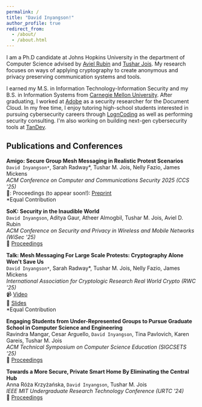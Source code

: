 ```yaml
---
permalink: /
title: "David Inyangson!"
author_profile: true
redirect_from: 
  - /about/
  - /about.html
---
```

I am a Ph.D candidate at Johns Hopkins University in the department of Computer Science advised by [Aviel Rubin](https://engineering.jhu.edu/faculty/aviel-rubin/) and [Tushar Jois](https://tjo.is).  My research focuses on ways of applying cryptography to create anonymous and privacy preserving communication systems and tools.

I earned my M.S. in Information Technology-Information Security and my B.S. in Information Systems from [Carnegie Mellon University](https://www.cmu.edu).  After graduating, I worked at [Adobe](https://www.adobe.com/documentcloud.html) as a security researcher for the Document Cloud.  In my free time, I enjoy tutoring high-school students interested in pursuing cybersecurity careers through [LognCoding](https://www.logncoding.com/index.html) as well as performing security consulting.  I'm also working on building next-gen cybersecurity tools at [TanDev](https://tandev.us).

## Publications and Conferences
**Amigo: Secure Group Mesh Messaging in Realistic Protest Scenarios**  
`David Inyangson*`, Sarah Radway\*, Tushar M. Jois, Nelly Fazio, James Mickens  
*ACM Conference on Computer and Communications Security 2025 (CCS '25)*  
📝: Proceedings (to appear soon!): [Preprint](https://eprint.iacr.org/2024/1872)  
*Equal Contribution

**SoK: Security in the Inaudible World**  
`David Inyangson`, Aditya Gaur, Atheer Almogbil, Tushar M. Jois, Aviel D. Rubin  
*ACM Conference on Security and Privacy in Wireless and Mobile Networks (WiSec '25)*  
📝 [Proceedings](https://eprint.iacr.org/2024/1872)

**Talk: Mesh Messaging For Large Scale Protests: Cryptography Alone Won't Save Us**  
`David Inyangson*`, Sarah Radway\*, Tushar M. Jois, Nelly Fazio, James Mickens  
*International Association for Cryptologic Research Real World Crypto (RWC '25)*  
📹 [Video](https://youtu.be/l5lInx9-vP8)  
📝 [Slides](https://iacr.org/submit/files/slides/2025/rwc/rwc2025/105/105_slides.pdf)  
*Equal Contribution

**Engaging Students from Under-Represented Groups to Pursue Graduate School in Computer Science and Engineering**  
Ravindra Mangar, Cesar Arguello, `David Inyangson`, Tina Pavlovich, Karen Gareis, Tushar M. Jois  
*ACM Technical Symposium on Computer Science Education (SIGCSETS '25)*  
📝 [Proceedings](https://dl.acm.org/doi/10.1145/3641554.3701956)

**Towards a More Secure, Private Smart Home By Eliminating the Central Hub**  
Anna Róża Krzyżańska, `David Inyangson`, Tushar M. Jois  
*IEEE MIT Undergraduate Research Technology Conference (URTC '24)*  
📝 [Proceedings](https://ieeexplore.ieee.org/document/10937572)
